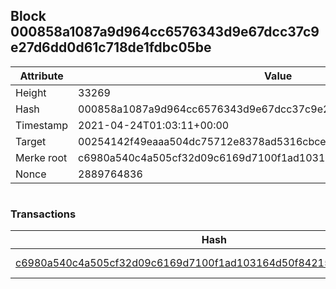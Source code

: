 ## Block 000858a1087a9d964cc6576343d9e67dcc37c9e27d6dd0d61c718de1fdbc05be

Attribute | Value
--- | ---
Height | 33269
Hash | 000858a1087a9d964cc6576343d9e67dcc37c9e27d6dd0d61c718de1fdbc05be
Timestamp | 2021-04-24T01:03:11+00:00
Target | 00254142f49eaaa504dc75712e8378ad5316cbcead634704b3734b6271167cc4
Merke root | c6980a540c4a505cf32d09c6169d7100f1ad103164d50f8421502e79375050ec
Nonce | 2889764836

```

```

### Transactions

Hash | Amount
--- | ---
[c6980a540c4a505cf32d09c6169d7100f1ad103164d50f8421502e79375050ec](c6980a540c4a505cf32d09c6169d7100f1ad103164d50f8421502e79375050ec.md) | 10.00000000 SKEPTI 
